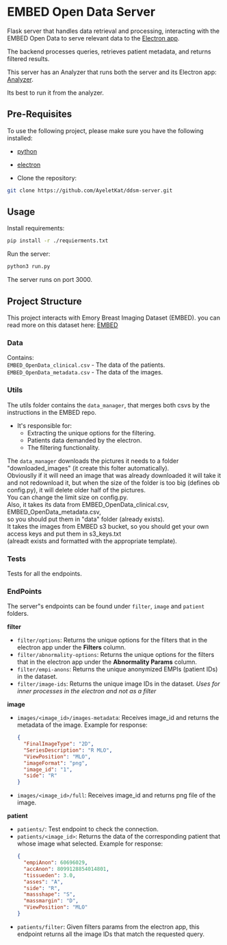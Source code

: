 # EMBED Open Data Server

Flask server that handles data retrieval and processing, interacting with the EMBED Open Data to serve relevant data to the [Electron app](https://github.com/Oriya-Sigawy/ddsm-electron.git). 

The backend processes queries, retrieves patient metadata, and returns filtered results.

This server has an Analyzer that runs both the server and its Electron app: [Analyzer](https://github.com/AyeletKat/ddsm-analyzer.git).

Its best to run it from the analyzer. 

## Pre-Requisites

To use the following project, please make sure you have the following installed:

- [python](https://www.python.org/downloads/)
- [electron](https://github.com/DDSM-CBIS/ddsm-electron)

- Clone the repository:

```bash
git clone https://github.com/AyeletKat/ddsm-server.git
```

## Usage

Install requirements:

```bash
pip install -r ./requierments.txt
```

Run the server:

```bash
python3 run.py
```
The server runs on port 3000.

## Project Structure
This project interacts with Emory Breast Imaging Dataset (EMBED). you can read more on this dataset here: [EMBED](https://github.com/Emory-HITI/EMBED_Open_Data.git)

### Data

Contains:  
`EMBED_OpenData_clinical.csv` - The data of the patients.  
`EMBED_OpenData_metadata.csv` - The data of the images.

### Utils

The utils folder contains the `data_manager`, that merges both csvs by the instructions in the EMBED repo.  
- It's responsible for:
  - Extracting the unique options for the filtering.
  - Patients data demanded by the electron.
  - The filtering functionality.
  
The `data_manager` downloads the pictures it needs to a folder "downloaded_images" (it create this folter automatically).  
Obviouslly if it will need an image that was already downloaded it will take it and not redownload it, but when the size of the folder is too big (defines ob config.py), it will delete older half of the pictures.  
You can change the limit size on config.py.  
Also, it takes its data from EMBED_OpenData_clinical.csv, EMBED_OpenData_metadata.csv,  
so you should put them in "data" folder (already exists).  
It takes the images from EMBED s3 bucket, so you should get your own access keys and put them in s3_keys.txt  
(alreadt exists and formatted with the appropriate template).  

### Tests
Tests for all the endpoints.

### EndPoints

The server"s endpoints can be found under `filter`, `image` and `patient` folders.

**filter**

- `filter/options`: Returns the unique options for the filters that in the electron app under the **Filters** column.
- `filter/abnormality-options`: Returns the unique options for the filters that in the electron app under the **Abnormality Params** column.
- `filter/empi-anons`: Returns the unique anonymized EMPIs (patient IDs) in the dataset.
- `filter/image-ids`: Returns the unique image IDs in the dataset. *Uses for inner processes in the electron and not as a filter*

**image**

- `images/<image_id>/images-metadata`: Receives image_id and returns the metadata of the image.
  Example for response:
  ```json 
  {  
    "FinalImageType": "2D",  
    "SeriesDescription": "R MLO",  
    "ViewPosition": "MLO",  
    "imageFormat": "png",  
    "image_id": "1",  
    "side": "R"  
  }
  ```
- `images/<image_id>/full`: Receives image_id and returns png file of the image.

**patient**

- `patients/`: Test endpoint to check the connection.
- `patients/<image_id>`: Returns the data of the corresponding patient that whose image what selected.
   Example for response:
  ```json
  {
    "empiAnon": 60696029,
    "accAnon": 8099128854014801,
    "tissueden": 3.0,
    "asses": "A",
    "side": "R",
    "massshape": "S",
    "massmargin": "D",
    "ViewPosition": "MLO"
  }
  ```
- `patients/filter`: Given filters params from the electron app, this endpoint returns all the image IDs that match the requested query.
